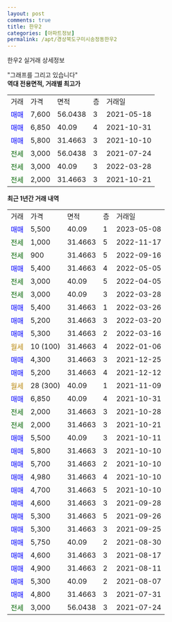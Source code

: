 ```yaml
---
layout: post
comments: true
title: 한우2
categories: [아파트정보]
permalink: /apt/경상북도구미시송정동한우2
---
```


한우2 실거래 상세정보

<script type="text/javascript">
  google.charts.load('current', {'packages':['line', 'corechart']});
  google.charts.setOnLoadCallback(drawChart);

  function drawChart() {
    var data = new google.visualization.DataTable();
    data.addColumn('date', '거래일');
    data.addColumn('number', "매매");
    data.addColumn('number', "전세");
    data.addColumn('number', "전매");

    data.addRows([[new Date(Date.parse("2023-05-08")), 5500, null, null], [new Date(Date.parse("2022-11-17")), null, 1000, null], [new Date(Date.parse("2022-09-16")), null, 900, null], [new Date(Date.parse("2022-05-05")), 5400, null, null], [new Date(Date.parse("2022-04-05")), null, 3000, null], [new Date(Date.parse("2022-03-28")), null, 3000, null], [new Date(Date.parse("2022-03-26")), 5400, null, null], [new Date(Date.parse("2022-03-20")), 5200, null, null], [new Date(Date.parse("2022-03-16")), 5300, null, null], [new Date(Date.parse("2022-01-06")), null, null, null], [new Date(Date.parse("2021-12-25")), 4300, null, null], [new Date(Date.parse("2021-12-12")), 5200, null, null], [new Date(Date.parse("2021-11-09")), null, null, null], [new Date(Date.parse("2021-10-31")), 6850, null, null], [new Date(Date.parse("2021-10-28")), null, 2000, null], [new Date(Date.parse("2021-10-21")), null, 2000, null], [new Date(Date.parse("2021-10-11")), 5500, null, null], [new Date(Date.parse("2021-10-10")), 5800, null, null], [new Date(Date.parse("2021-10-10")), 5700, null, null], [new Date(Date.parse("2021-10-10")), 4980, null, null], [new Date(Date.parse("2021-10-10")), 4700, null, null], [new Date(Date.parse("2021-09-28")), 4600, null, null], [new Date(Date.parse("2021-09-26")), 5300, null, null], [new Date(Date.parse("2021-09-25")), 5300, null, null], [new Date(Date.parse("2021-08-30")), 5750, null, null], [new Date(Date.parse("2021-08-17")), 4600, null, null], [new Date(Date.parse("2021-08-11")), 4900, null, null], [new Date(Date.parse("2021-08-07")), 5300, null, null], [new Date(Date.parse("2021-07-31")), 4800, null, null], [new Date(Date.parse("2021-07-24")), null, 3000, null]]);

    var options = {
      hAxis: {
        format: 'yyyy/MM/dd'
      },    
      lineWidth: 0,
      pointsVisible: true,    
      title: '최근 1년간 유형별 실거래가 분포',
      legend: { position: 'bottom' }
    };

    var formatter = new google.visualization.NumberFormat({pattern:'###,###'} );
    formatter.format(data, 1);
    formatter.format(data, 2);
    
    setTimeout(function() {
        var chart = new google.visualization.LineChart(document.getElementById('columnchart_material'));
        chart.draw(data, (options));
        document.getElementById('loading').style.display = 'none';
    }, 200);
  }
</script>


<div id="loading" style="z-index:20; display: block; margin-left: 0px">"그래프를 그리고 있습니다"</div>
<div id="columnchart_material" style="width: 95%; margin-left: 0px; display: block"></div>
<!-- contents start -->
<b>역대 전용면적, 거래별 최고가</b>
<table class="sortable">
    <tr>
      <td>거래</td>
      <td>가격</td>
      <td>면적</td>
      <td>층</td>
      <td>거래일</td>
    </tr>
        <tr>
          <td><a style="color: blue">매매</a></td>
          <td>7,600</td>
          <td>56.0438</td>
          <td>3</td>
          <td>2021-05-18</td>
        </tr>            <tr>
          <td><a style="color: blue">매매</a></td>
          <td>6,850</td>
          <td>40.09</td>
          <td>4</td>
          <td>2021-10-31</td>
        </tr>            <tr>
          <td><a style="color: blue">매매</a></td>
          <td>5,800</td>
          <td>31.4663</td>
          <td>3</td>
          <td>2021-10-10</td>
        </tr>        
        <tr>
              <td><a style="color: darkgreen">전세</a></td>
              <td>3,000</td>
              <td>56.0438</td>
              <td>3</td>
              <td>2021-07-24</td>
            </tr>            <tr>
              <td><a style="color: darkgreen">전세</a></td>
              <td>3,000</td>
              <td>40.09</td>
              <td>3</td>
              <td>2022-03-28</td>
            </tr>            <tr>
              <td><a style="color: darkgreen">전세</a></td>
              <td>2,000</td>
              <td>31.4663</td>
              <td>3</td>
              <td>2021-10-21</td>
            </tr>        
    
</table>

<b>최근 1년간 거래 내역</b>

<table class="sortable">
    <tr>
      <td>거래</td>
      <td>가격</td>
      <td>면적</td>
      <td>층</td>
      <td>거래일</td>
    </tr>
    <tr>
      <td><a style="color: blue">매매</a></td>
      <td>5,500</td>
      <td>40.09</td>
      <td>1</td>
      <td>2023-05-08</td>
    </tr>          <tr>
      <td><a style="color: darkgreen">전세</a></td>
      <td>1,000</td>
      <td>31.4663</td>
      <td>5</td>
      <td>2022-11-17</td>
    </tr>          <tr>
      <td><a style="color: darkgreen">전세</a></td>
      <td>900</td>
      <td>31.4663</td>
      <td>5</td>
      <td>2022-09-16</td>
    </tr>          <tr>
      <td><a style="color: blue">매매</a></td>
      <td>5,400</td>
      <td>31.4663</td>
      <td>4</td>
      <td>2022-05-05</td>
    </tr>          <tr>
      <td><a style="color: darkgreen">전세</a></td>
      <td>3,000</td>
      <td>40.09</td>
      <td>5</td>
      <td>2022-04-05</td>
    </tr>          <tr>
      <td><a style="color: darkgreen">전세</a></td>
      <td>3,000</td>
      <td>40.09</td>
      <td>3</td>
      <td>2022-03-28</td>
    </tr>          <tr>
      <td><a style="color: blue">매매</a></td>
      <td>5,400</td>
      <td>31.4663</td>
      <td>1</td>
      <td>2022-03-26</td>
    </tr>          <tr>
      <td><a style="color: blue">매매</a></td>
      <td>5,200</td>
      <td>31.4663</td>
      <td>3</td>
      <td>2022-03-20</td>
    </tr>          <tr>
      <td><a style="color: blue">매매</a></td>
      <td>5,300</td>
      <td>31.4663</td>
      <td>2</td>
      <td>2022-03-16</td>
    </tr>          <tr>
      <td><a style="color: darkgoldenrod">월세</a></td>
      <td>10 (100)</td>
      <td>31.4663</td>
      <td>4</td>
      <td>2022-01-06</td>
    </tr>          <tr>
      <td><a style="color: blue">매매</a></td>
      <td>4,300</td>
      <td>31.4663</td>
      <td>3</td>
      <td>2021-12-25</td>
    </tr>          <tr>
      <td><a style="color: blue">매매</a></td>
      <td>5,200</td>
      <td>31.4663</td>
      <td>4</td>
      <td>2021-12-12</td>
    </tr>          <tr>
      <td><a style="color: darkgoldenrod">월세</a></td>
      <td>28 (300)</td>
      <td>40.09</td>
      <td>1</td>
      <td>2021-11-09</td>
    </tr>          <tr>
      <td><a style="color: blue">매매</a></td>
      <td>6,850</td>
      <td>40.09</td>
      <td>4</td>
      <td>2021-10-31</td>
    </tr>          <tr>
      <td><a style="color: darkgreen">전세</a></td>
      <td>2,000</td>
      <td>31.4663</td>
      <td>3</td>
      <td>2021-10-28</td>
    </tr>          <tr>
      <td><a style="color: darkgreen">전세</a></td>
      <td>2,000</td>
      <td>31.4663</td>
      <td>3</td>
      <td>2021-10-21</td>
    </tr>          <tr>
      <td><a style="color: blue">매매</a></td>
      <td>5,500</td>
      <td>40.09</td>
      <td>3</td>
      <td>2021-10-11</td>
    </tr>          <tr>
      <td><a style="color: blue">매매</a></td>
      <td>5,800</td>
      <td>31.4663</td>
      <td>3</td>
      <td>2021-10-10</td>
    </tr>          <tr>
      <td><a style="color: blue">매매</a></td>
      <td>5,700</td>
      <td>31.4663</td>
      <td>2</td>
      <td>2021-10-10</td>
    </tr>          <tr>
      <td><a style="color: blue">매매</a></td>
      <td>4,980</td>
      <td>31.4663</td>
      <td>4</td>
      <td>2021-10-10</td>
    </tr>          <tr>
      <td><a style="color: blue">매매</a></td>
      <td>4,700</td>
      <td>31.4663</td>
      <td>5</td>
      <td>2021-10-10</td>
    </tr>          <tr>
      <td><a style="color: blue">매매</a></td>
      <td>4,600</td>
      <td>31.4663</td>
      <td>3</td>
      <td>2021-09-28</td>
    </tr>          <tr>
      <td><a style="color: blue">매매</a></td>
      <td>5,300</td>
      <td>31.4663</td>
      <td>5</td>
      <td>2021-09-26</td>
    </tr>          <tr>
      <td><a style="color: blue">매매</a></td>
      <td>5,300</td>
      <td>31.4663</td>
      <td>3</td>
      <td>2021-09-25</td>
    </tr>          <tr>
      <td><a style="color: blue">매매</a></td>
      <td>5,750</td>
      <td>40.09</td>
      <td>2</td>
      <td>2021-08-30</td>
    </tr>          <tr>
      <td><a style="color: blue">매매</a></td>
      <td>4,600</td>
      <td>31.4663</td>
      <td>3</td>
      <td>2021-08-17</td>
    </tr>          <tr>
      <td><a style="color: blue">매매</a></td>
      <td>4,900</td>
      <td>31.4663</td>
      <td>2</td>
      <td>2021-08-11</td>
    </tr>          <tr>
      <td><a style="color: blue">매매</a></td>
      <td>5,300</td>
      <td>40.09</td>
      <td>2</td>
      <td>2021-08-07</td>
    </tr>          <tr>
      <td><a style="color: blue">매매</a></td>
      <td>4,800</td>
      <td>31.4663</td>
      <td>3</td>
      <td>2021-07-31</td>
    </tr>          <tr>
      <td><a style="color: darkgreen">전세</a></td>
      <td>3,000</td>
      <td>56.0438</td>
      <td>3</td>
      <td>2021-07-24</td>
    </tr>      </table>
<!-- contents end -->    

